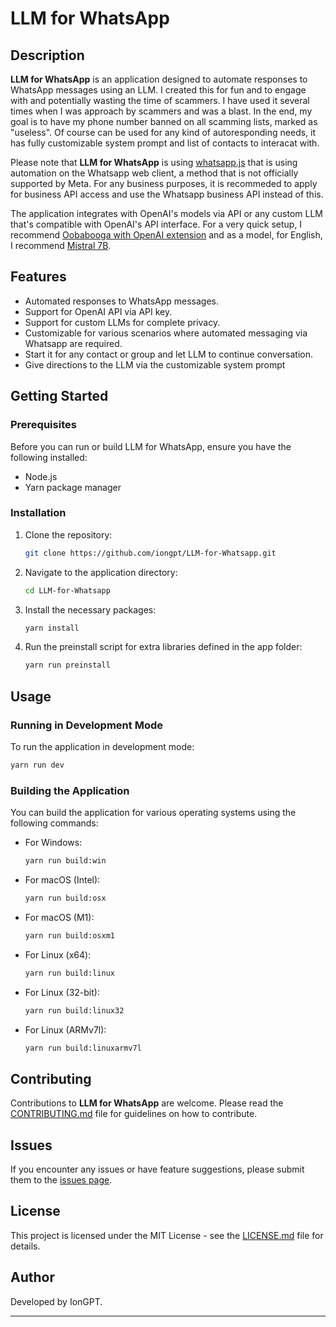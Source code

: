 # LLM for WhatsApp

## Description
**LLM for WhatsApp** is an application designed to automate responses to WhatsApp messages using an LLM.
I created this for fun and to engage with and potentially wasting the time of scammers. I have used it several times when I was approach by scammers and was a blast. 
In the end, my goal is to have my phone number banned on all scamming lists, marked as "useless".
Of course can be used for any kind of autoresponding needs, it has fully customizable system prompt and list of contacts to interacat with.

Please note that **LLM for WhatsApp** is using [whatsapp.js](https://github.com/pedroslopez/whatsapp-web.js) that is using automation on the Whatsapp web client, a method that is not officially supported by Meta.
For any business purposes, it is recommeded to apply for business API access and use the Whatsapp business API instead of this.

The application integrates with OpenAI's models via API or any custom LLM that's compatible with OpenAI's API interface. For a very quick setup, I recommend [Oobabooga with OpenAI extension](https://github.com/oobabooga/text-generation-webui/wiki/12-%E2%80%90-OpenAI-API) 
and as a model, for English, I recommend [Mistral 7B](https://huggingface.co/mistralai/Mistral-7B-v0.1).

## Features
- Automated responses to WhatsApp messages.
- Support for OpenAI API via API key.
- Support for custom LLMs for complete privacy.
- Customizable for various scenarios where automated messaging via Whatsapp are required.
- Start it for any contact or group and let LLM to continue conversation.
- Give directions to the LLM via the customizable system prompt

## Getting Started

### Prerequisites
Before you can run or build LLM for WhatsApp, ensure you have the following installed:
- Node.js
- Yarn package manager

### Installation
1. Clone the repository:
   ```bash
   git clone https://github.com/iongpt/LLM-for-Whatsapp.git
   ```

2. Navigate to the application directory:
   ```bash
   cd LLM-for-Whatsapp
   ```

3. Install the necessary packages:
   ```bash
   yarn install
   ```

4. Run the preinstall script for extra libraries defined in the app folder:
   ```bash
   yarn run preinstall
   ```

## Usage

### Running in Development Mode
To run the application in development mode:
```bash
yarn run dev
```

### Building the Application
You can build the application for various operating systems using the following commands:

- For Windows:
  ```bash
  yarn run build:win
  ```

- For macOS (Intel):
  ```bash
  yarn run build:osx
  ```

- For macOS (M1):
  ```bash
  yarn run build:osxm1
  ```

- For Linux (x64):
  ```bash
  yarn run build:linux
  ```

- For Linux (32-bit):
  ```bash
  yarn run build:linux32
  ```

- For Linux (ARMv7l):
  ```bash
  yarn run build:linuxarmv7l
  ```

## Contributing
Contributions to **LLM for WhatsApp** are welcome. Please read the [CONTRIBUTING.md](CONTRIBUTING.md) file for guidelines on how to contribute.

## Issues
If you encounter any issues or have feature suggestions, please submit them to the [issues page](https://github.com/iongpt/LLM-for-Whatsapp/issues).

## License
This project is licensed under the MIT License - see the [LICENSE.md](LICENSE.md) file for details.

## Author
Developed by IonGPT.

---

